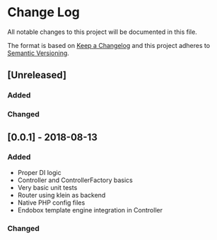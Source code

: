 # Change Log
All notable changes to this project will be documented in this file.

The format is based on [Keep a Changelog](http://keepachangelog.com/)
and this project adheres to [Semantic Versioning](http://semver.org/).

## [Unreleased]
### Added
### Changed


## [0.0.1] - 2018-08-13
### Added
- Proper DI logic
- Controller and ControllerFactory basics
- Very basic unit tests
- Router using klein as backend
- Native PHP config files
- Endobox template engine integration in Controller

### Changed
